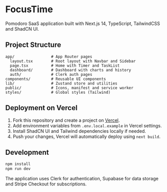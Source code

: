 # FocusTime

Pomodoro SaaS application built with Next.js 14, TypeScript, TailwindCSS and ShadCN UI.

## Project Structure

```
app/                # App Router pages
  layout.tsx        # Root layout with Navbar and Sidebar
  page.tsx          # Home with Timer and TaskList
  dashboard/        # Dashboard with charts and history
  auth/             # Clerk auth pages
components/         # Reusable UI components
lib/                # Zustand store and utilities
public/             # Icons, manifest and service worker
styles/             # Global styles (Tailwind)
```

## Deployment on Vercel

1. Fork this repository and create a project on [Vercel](https://vercel.com).
2. Add environment variables from `.env.local.example` in Vercel settings.
3. Install ShadCN UI and Tailwind dependencies locally if needed.
4. Push your changes, Vercel will automatically deploy using `next build`.

## Development

```bash
npm install
npm run dev
```

The application uses Clerk for authentication, Supabase for data storage and Stripe Checkout for subscriptions.
